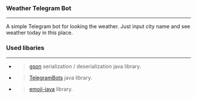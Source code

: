 ### Weather Telegram Bot

***

A simple Telegram bot for looking the weather. Just input city name and see weather today in this place. 

### Used libaries

***
- > [gson](https://github.com/google/gson) serialization / deserialization java library.

- > [TelegramBots](https://github.com/rubenlagus/TelegramBots) java library.

- > [emoji-java](https://github.com/vdurmont/emoji-java) library.